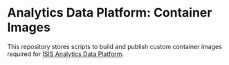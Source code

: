 # Analytics Data Platform: Container Images

This repository stores scripts to build and publish custom container images required for
[ISIS Analytics Data Platform](https://github.com/ISISNeutronMuon/analytics-data-platform/).
